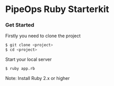 # PipeOps Ruby Starterkit 

### Get Started
Firstly you need to clone the project 

```bash
$ git clone <project>
$ cd <project>
```

Start your local server

```bash
$ ruby app.rb
```

Note: Install Ruby 2.x or higher